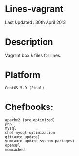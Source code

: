 Lines-vagrant
=============

Last Updated : 30th April 2013

Description
=============

Vagrant box & files for lines.

Platform
=============

    CentOS 5.9 (Final)

Chefbooks:
=============

    apache2 (pre-optimized)
    php
    mysql
    chef-mysql-optimization
    git(auto update)
    yum(auto update system packages)
    openssl
    memcached
